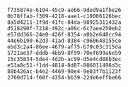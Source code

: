 
                f735874e-6104-45c9-aeb6-9ded9a1fbe26
                0b78ffab-f309-4218-aae1-c18006126bec
                8a5d4211-1f9d-41fc-84da-98925311432a
                d518290f-7218-492c-a09c-6c7aee250eb2
                e57dd366-24e0-426f-8354-a0b2e648cc94
                44e6b190-62d3-41ad-8384-c960648155ce
                ebd3c2a4-86ee-4679-af75-b79c03c315da
                5721ae37-dddb-4bb9-8f99-70ef699a6e59
                15c35834-5de4-4d2b-ac99-d5e4cd88b3ec
                e53a8c51-f1dd-4814-8d87-806011496d3c
                88b426ac-b4e2-4469-90e4-9e03f7b1123f
                2760d714-f60f-4354-bb39-22de6effbe66
                